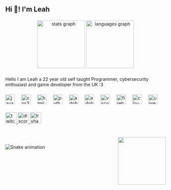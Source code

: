 <h2 align="left">Hi 👋! I'm Leah</h2>

###

<div align="center">
  <img src="https://github-readme-stats.vercel.app/api?username=uwutisum&hide_title=false&hide_rank=false&show_icons=true&include_all_commits=true&count_private=true&disable_animations=false&theme=dracula&hide_border=false" height="150" alt="stats graph"/>
  <img src="https://github-readme-stats.vercel.app/api/top-langs?username=uwutisum&locale=en&hide_title=false&layout=compact&card_width=320&langs_count=5&theme=dracula&hide_border=false" height="150" alt="languages graph"  />
</div>

###

<p align="left">Hello I am Leah a 22 year old self taught Programmer, cybersecurity enthusiast and game developer from the UK :3</p>

###

<div align="left">
  <img src="https://cdn.jsdelivr.net/gh/devicons/devicon/icons/javascript/javascript-original.svg" height="30" alt="javascript logo"  />
  <img width="12" />
  <img src="https://cdn.simpleicons.org/css3/1572B6" height="30" alt="css3 logo"  />
  <img width="12" />
  <img src="https://cdn.jsdelivr.net/gh/devicons/devicon/icons/html5/html5-original.svg" height="30" alt="html5 logo"  />
  <img width="12" />
  <img src="https://cdn.jsdelivr.net/gh/devicons/devicon/icons/python/python-original.svg" height="30" alt="python logo"  />
  <img width="12" />
  <img src="https://cdn.simpleicons.org/adobeaftereffects/9999FF" height="30" alt="adobeaftereffects logo"  />
  <img width="12" />
  <img src="https://cdn.simpleicons.org/adobephotoshop/31A8FF" height="30" alt="adobephotoshop logo"  />
  <img width="12" />
  <img src="https://cdn.jsdelivr.net/gh/devicons/devicon/icons/vscode/vscode-original.svg" height="30" alt="vscode logo"  />
  <img width="12" />
  <img src="https://cdn.jsdelivr.net/gh/devicons/devicon/icons/firebase/firebase-plain.svg" height="30" alt="firebase logo"  />
  <img width="12" />
  <img src="https://cdn.simpleicons.org/cloudflare/F38020" height="30" alt="cloudflare logo"  />
  <img width="12" />
  <img src="https://cdn.jsdelivr.net/gh/devicons/devicon/icons/unrealengine/unrealengine-original.svg" height="30" alt="unrealengine logo"  />
</div>

###

<div align="left">
  <a href="https://www.twitch.tv/uwutisum" target="_blank">
    <img src="https://img.shields.io/static/v1?message=Twitch&logo=twitch&label=&color=9146FF&logoColor=white&labelColor=&style=for-the-badge" height="35" alt="twitch logo"  />
  </a>
  <a href="discord.com/users/529305973576171561" target="_blank">
    <img src="https://img.shields.io/static/v1?message=Discord&logo=discord&label=&color=7289DA&logoColor=white&labelColor=&style=for-the-badge" height="35" alt="discord logo"  />
  </a>
  <a href="https://tryhackme.com/p/UwUtisum" target="_blank">
    <img src="https://img.shields.io/static/v1?message=TryHackMe&logo=tryhackme&label=&color=88cc14&logoColor=black&labelColor=&style=for-the-badge" height="35" alt="tryhackme logo"  />
  </a>
</div>

###

<br clear="both">

<img align="right" height="150" src="https://femboy.beauty/6tHgg.gif"  />

###

<img src="https://raw.githubusercontent.com/uwutisum/uwutisum/output/snake.svg" alt="Snake animation" />

###
